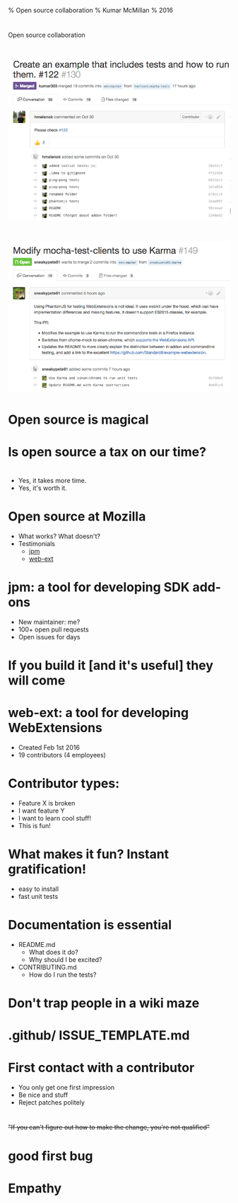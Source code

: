 % Open source collaboration
% Kumar McMillan
% 2016

#

Open source collaboration

# ![test-example-patch](images/test-example-patch.png)

# ![test-example-followup](images/test-example-followup.png)

# Open source is magical

# Is open source a tax on our time?

#

* Yes, it takes more time.
* Yes, it's worth it.

# Open source at Mozilla

* What works? What doesn't?
* Testimonials
  * [jpm](https://github.com/mozilla-jetpack/jpm)
  * [web-ext](https://github.com/mozilla/web-ext)

# jpm: a tool for developing SDK add-ons

* New maintainer: me?
* 100+ open pull requests
* Open issues for days

# If you build it [and it's useful] they will come

# web-ext: a tool for developing WebExtensions

* Created Feb 1st 2016
* 19 contributors (4 employees)

# Contributor types:

* Feature X is broken
* I want feature Y
* I want to learn cool stuff!
* This is fun!

# What makes it fun? Instant gratification!

* easy to install
* fast unit tests

# Documentation is essential

* README.md
  * What does it do?
  * Why should I be excited?
* CONTRIBUTING.md
  * How do I run the tests?

# Don't trap people in a wiki maze

# .github/ ISSUE_TEMPLATE.md

# First contact with a contributor

* You only get one first impression
* Be nice and stuff
* Reject patches politely

#

<strike>"If you can't figure out how to make the change, you're not qualified"</strike>

# good first bug

# Empathy
